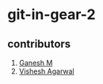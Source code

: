 # git-in-gear-2
## contributors
1. [Ganesh M](https://github.com/prodev717)
2. [Vishesh Agarwal](https://github.com/not-wish)
